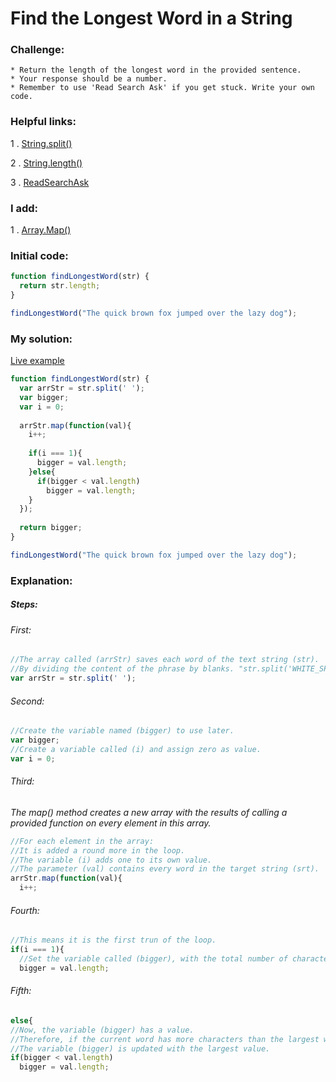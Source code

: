 # Find the Longest Word in a String 

### Challenge:

	* Return the length of the longest word in the provided sentence.
	* Your response should be a number.
	* Remember to use 'Read Search Ask' if you get stuck. Write your own code.

### Helpful links:

  1 . [String.split()](https://developer.mozilla.org/en-US/docs/Web/JavaScript/Reference/Global_Objects/String/split)
  
  2 . [String.length()](https://developer.mozilla.org/en-US/docs/Web/JavaScript/Reference/Global_Objects/String/length)
  
  3 . [ReadSearchAsk](https://github.com/FreeCodeCamp/freecodecamp/wiki/FreeCodeCamp-Get-Help)
  
### I add:

  1 . [Array.Map()](https://developer.mozilla.org/en-US/docs/Web/JavaScript/Reference/Global_Objects/Array/map)

### Initial code:

```javascript
function findLongestWord(str) {
  return str.length;
}

findLongestWord("The quick brown fox jumped over the lazy dog");
```

### My solution:

[Live example](https://jsfiddle.net/fininhop/qe5a5s56/)

```javascript
function findLongestWord(str) {
  var arrStr = str.split(' ');
  var bigger;
  var i = 0;
  
  arrStr.map(function(val){
    i++;
    
    if(i === 1){
      bigger = val.length;  
    }else{
      if(bigger < val.length)
        bigger = val.length;
    }
  });
  
  return bigger;
}

findLongestWord("The quick brown fox jumped over the lazy dog");
```

### Explanation:

##### Steps: 

###### First: 
```javascript
//The array called (arrStr) saves each word of the text string (str).
//By dividing the content of the phrase by blanks. "str.split('WHITE_SPACE')".
var arrStr = str.split(' ');
```

###### Second:
```javascript
//Create the variable named (bigger) to use later.
var bigger;
//Create a variable called (i) and assign zero as value.
var i = 0;
```

###### Third:

_The map() method creates a new array with the results of calling a provided function on every element in this array._

```javascript
//For each element in the array:
//It is added a round more in the loop.
//The variable (i) adds one to its own value.
//The parameter (val) contains every word in the target string (srt).
arrStr.map(function(val){
  i++;
```

###### Fourth:
```javascript
//This means it is the first trun of the loop.
if(i === 1){
  //Set the variable called (bigger), with the total number of characters in the target (srt).
  bigger = val.length;  
```

###### Fifth:
```javascript
else{
//Now, the variable (bigger) has a value.
//Therefore, if the current word has more characters than the largest word above (bigger) has?
//The variable (bigger) is updated with the largest value.
if(bigger < val.length)
  bigger = val.length;
```
